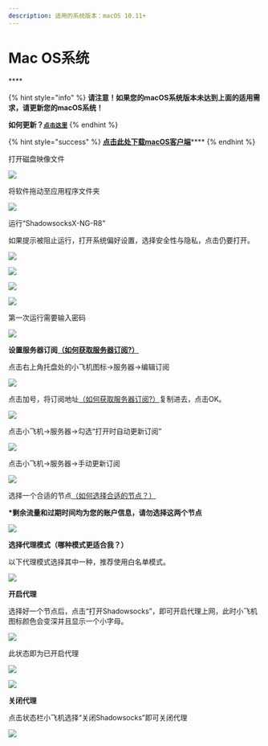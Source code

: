 ```yaml
---
description: 适用的系统版本：macOS 10.11+
---
```


# Mac OS系统



\*\*\*\*

{% hint style="info" %}
**请注意！如果您的macOS系统版本未达到上面的适用需求，请更新您的macOS系统！**

**如何更新？**[**`点击这里`**](https://www.apple.com/cn/macos/how-to-upgrade/)
{% endhint %}



{% hint style="success" %}
[**点击此处下载macOS客户端**](https://cdn.slowerssr.top/ShadowsocksX-NG-R8.dmg)\*\*\*\*
{% endhint %}

打开磁盘映像文件

![](https://slower.coding.net/p/slower/git/raw/master/gitbook/macoo/snipaste_2019-07-24_23-17-46.png)

将软件拖动至应用程序文件夹

![](https://slower.coding.net/p/slower/git/raw/master/gitbook/macoo/5cefec0074be693467.png)



运行“ShadowsocksX-NG-R8”



如果提示被阻止运行，打开系统偏好设置，选择安全性与隐私，点击仍要打开。



![](https://slower.coding.net/p/slower/git/raw/master/gitbook/macoo/5cefed03935f946729.png)

![](https://slower.coding.net/p/slower/git/raw/master/gitbook/macoo/5cefed4defe6a77325.png)

![](https://slower.coding.net/p/slower/git/raw/master/gitbook/macoo/5cefed4ded3df95325.png)

![](https://slower.coding.net/p/slower/git/raw/master/gitbook/macoo/5cefede6ca91327060.png)







第一次运行需要输入密码



![](https://slower.coding.net/p/slower/git/raw/master/gitbook/macoo/5cefed4e08f2399294.png)

**设置服务器订阅**[**（如何获取服务器订阅?）**](https://docs.slowerssr.top/wang-zhan-shi-yong/fu-wu-qi-ding-yue)**​**

点击右上角托盘处的小飞机图标→服务器→编辑订阅

![](https://slower.coding.net/p/slower/git/raw/master/gitbook/macoo/5cefee85ab9b328165.png)

点击加号，将订阅地址[（如何获取服务器订阅?）](https://docs.slowerssr.top/wang-zhan-shi-yong/fu-wu-qi-ding-yue)复制进去，点击OK。

![](https://slower.coding.net/p/slower/git/raw/master/gitbook/macoo/5cefee8579c6829021.png)

点击小飞机→服务器→勾选“打开时自动更新订阅”

![](https://slower.coding.net/p/slower/git/raw/master/gitbook/macoo/5cefee85adae481485.png)

点击小飞机→服务器→手动更新订阅

![](https://slower.coding.net/p/slower/git/raw/master/gitbook/macoo/5cefee85bfec217488.png)

选择一个合适的节点[（如何选择合适的节点？）](https://docs.slowerssr.top/wang-zhan-shi-yong/jie-dian-tui-jian)​



**\*剩余流量和过期时间均为您的账户信息，请勿选择这两个节点**

![](https://slower.coding.net/p/slower/git/raw/master/gitbook/macoo/snipaste_2019-07-24_23-26-14.png)

**选择代理模式（哪种模式更适合我？）**

以下代理模式选择其中一种，推荐使用白名单模式。

![](https://slower.coding.net/p/slower/git/raw/master/gitbook/macoo/5cefef59dee3282733.png)

**开启代理**

选择好一个节点后，点击“打开Shadowsocks”，即可开启代理上网，此时小飞机图标颜色会变深并且显示一个小字母。

![](https://slower.coding.net/p/slower/git/raw/master/gitbook/macoo/snipaste_2019-07-24_23-33-18.png)

此状态即为已开启代理



![](https://slower.coding.net/p/slower/git/raw/master/gitbook/macoo/snipaste_2019-07-24_23-37-10.png)

![](https://slower.coding.net/p/slower/git/raw/master/gitbook/macoo/snipaste_2019-07-24_23-35-57.png)

**关闭代理**

点击状态栏小飞机选择“关闭Shadowsocks”即可关闭代理

![](https://slower.coding.net/p/slower/git/raw/master/gitbook/macoo/snipaste_2019-07-24_23-36-18.png)

















